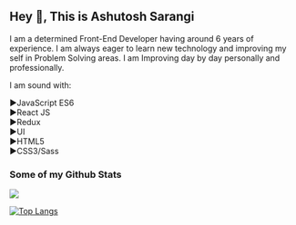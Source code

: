 ## Hey  👋, This is Ashutosh Sarangi

I am a determined Front-End Developer having around 6 years of experience. I am always eager to learn new technology and improving my self in Problem Solving areas.
I am Improving day by day personally and professionally.

 I am sound with:

►JavaScript ES6  
►React JS  
►Redux  
►UI  
►HTML5  
►CSS3/Sass 


### Some of my Github Stats

<img src='https://github-readme-stats.vercel.app/api?username=Ashutoshsarangi&&show_icons=true&title_color=1074d7&icon_color=bb2acf&text_color=daf7dc&bg_color=151515'/>

[![Top Langs](https://github-readme-stats.vercel.app/api/top-langs/?username=Ashutoshsarangi&layout=compact)](https://github.com/Ashutoshsarangi/github-readme-stats)


